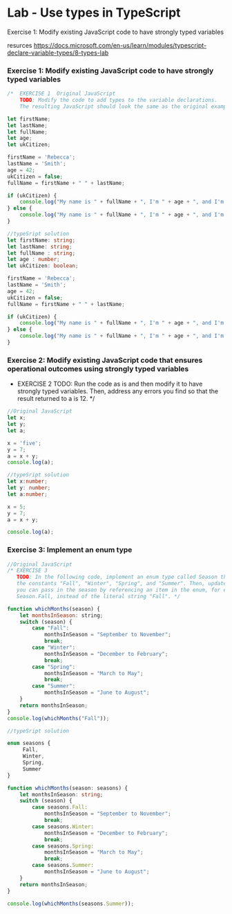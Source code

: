 

# Lab - Use types in TypeScript
Exercise 1: Modify existing JavaScript code to have strongly typed variables


resurces https://docs.microsoft.com/en-us/learn/modules/typescript-declare-variable-types/8-types-lab


### Exercise 1: Modify existing JavaScript code to have strongly typed variables

``` JavaScript
/*  EXERCISE 1  Original JavaScript
    TODO: Modify the code to add types to the variable declarations. 
    The resulting JavaScript should look the same as the original example when you're done. */

let firstName;
let lastName;
let fullName;
let age;
let ukCitizen;

firstName = 'Rebecca';
lastName = 'Smith';
age = 42;
ukCitizen = false;
fullName = firstName + " " + lastName;

if (ukCitizen) {
    console.log("My name is " + fullName + ", I'm " + age + ", and I'm a citizen of the United Kingdom.");
} else {
    console.log("My name is " + fullName + ", I'm " + age + ", and I'm not a citizen of the United Kingdom.");
}


```
```typeScript
//typeSript solution 
let firstName: string;
let lastName: string;
let fullName : string;
let age : number;
let ukCitizen: boolean;

firstName = 'Rebecca';
lastName = 'Smith';
age = 42;
ukCitizen = false;
fullName = firstName + " " + lastName;

if (ukCitizen) {
    console.log("My name is " + fullName + ", I'm " + age + ", and I'm a citizen of the United Kingdom.");
} else {
    console.log("My name is " + fullName + ", I'm " + age + ", and I'm not a citizen of the United Kingdom.");
}


```



### Exercise 2: Modify existing JavaScript code that ensures operational outcomes using strongly typed variables
* EXERCISE 2
   TODO: Run the code as is and then modify it to have strongly typed variables. 
   Then, address any errors you find so that the result returned to a is 12. */

``` JavaScript
//Original JavaScript
let x;
let y;
let a;

x = 'five';
y = 7;
a = x + y;
console.log(a);
```

```typeScript
//typeSript solution 
let x:number;
let y: number;
let a:number;

x = 5;
y = 7;
a = x + y;

console.log(a);

```

### Exercise 3: Implement an enum type

```JavaScript
//Original JavaScript
/* EXERCISE 3
   TODO: In the following code, implement an enum type called Season that represents 
   the constants "Fall", "Winter", "Spring", and "Summer". Then, update the function so 
   you can pass in the season by referencing an item in the enum, for example 
   Season.Fall, instead of the literal string "Fall". */

function whichMonths(season) {
    let monthsInSeason: string;
    switch (season) {
        case "Fall":
            monthsInSeason = "September to November";
            break;
        case "Winter":
            monthsInSeason = "December to February";
            break;
        case "Spring":
            monthsInSeason = "March to May";
            break;
        case "Summer":
            monthsInSeason = "June to August";
    }
    return monthsInSeason;
}
console.log(whichMonths("Fall"));

```


``` typeScript
//typeSript solution

enum seasons {
     Fall,
     Winter,
     Spring,
     Summer
}

function whichMonths(season: seasons) {
    let monthsInSeason: string;
    switch (season) {
        case seasons.Fall:
            monthsInSeason = "September to November";
            break;
        case seasons.Winter:
            monthsInSeason = "December to February";
            break;
        case seasons.Spring:
            monthsInSeason = "March to May";
            break;
        case seasons.Summer:
            monthsInSeason = "June to August";
    }
    return monthsInSeason;
}

console.log(whichMonths(seasons.Summer));

```
